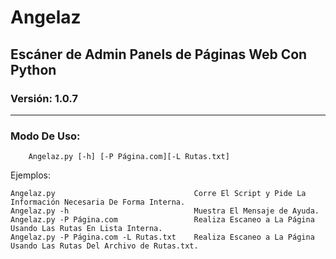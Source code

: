 # Angelaz
## Escáner de Admin Panels de Páginas Web Con Python
### Versión: 1.0.7
- - -
### Modo De Uso: 
    
        Angelaz.py [-h] [-P Página.com][-L Rutas.txt]

Ejemplos:

    Angelaz.py                               Corre El Script y Pide La Información Necesaria De Forma Interna.
    Angelaz.py -h                            Muestra El Mensaje de Ayuda.
    Angelaz.py -P Página.com                 Realiza Escaneo a La Página Usando Las Rutas En Lista Interna.
    Angelaz.py -P Página.com -L Rutas.txt    Realiza Escaneo a La Página Usando Las Rutas Del Archivo de Rutas.txt.
